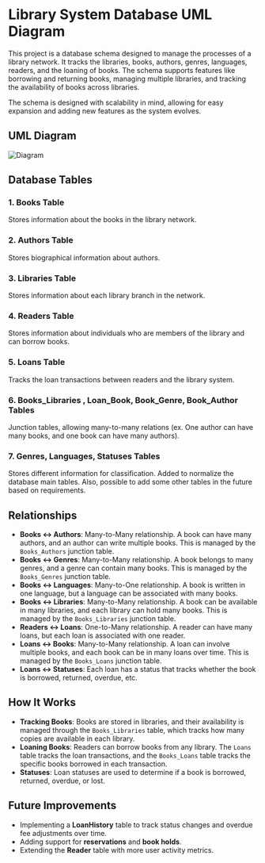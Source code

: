 # Library System Database UML Diagram

This project is a database schema designed to manage the processes of a library network. It tracks the libraries, books, authors, genres, languages, readers, and the loaning of books. The schema supports features like borrowing and returning books, managing multiple libraries, and tracking the availability of books across libraries.

The schema is designed with scalability in mind, allowing for easy expansion and adding new features as the system evolves.

## UML Diagram
![Diagram]([https://github.com/jon/coolproject/raw/master/image/image.png](https://github.com/olegkh2/libraryDbDiagram/blob/main/Libraries%20DB%20Diagram.png))

## Database Tables

### 1. **Books Table**
Stores information about the books in the library network.

### 2. **Authors Table**
Stores biographical information about authors.

### 3. **Libraries Table**
Stores information about each library branch in the network.

### 4. **Readers Table**
Stores information about individuals who are members of the library and can borrow books.

### 5. **Loans Table**
Tracks the loan transactions between readers and the library system.

### 6. **Books_Libraries , Loan_Book, Book_Genre, Book_Author Tables**
Junction tables, allowing many-to-many relations (ex. One author can have many books, and one book can have many authors).


### 7. **Genres, Languages, Statuses Tables**
Stores different information for classification. 
Added to normalize the database main tables. Also, possible to add some other tables in the future based on requirements.  

## Relationships

- **Books ↔ Authors**: Many-to-Many relationship. A book can have many authors, and an author can write multiple books. This is managed by the `Books_Authors` junction table.
- **Books ↔ Genres**: Many-to-Many relationship. A book belongs to many genres, and a genre can contain many books. This is managed by the `Books_Genres` junction table.
- **Books ↔ Languages**: Many-to-One relationship. A book is written in one language, but a language can be associated with many books.
- **Books ↔ Libraries**: Many-to-Many relationship. A book can be available in many libraries, and each library can hold many books. This is managed by the `Books_Libraries` junction table.
- **Readers ↔ Loans**: One-to-Many relationship. A reader can have many loans, but each loan is associated with one reader.
- **Loans ↔ Books**: Many-to-Many relationship. A loan can involve multiple books, and each book can be in many loans over time. This is managed by the `Books_Loans` junction table.
- **Loans ↔ Statuses**: Each loan has a status that tracks whether the book is borrowed, returned, overdue, etc.

## How It Works

- **Tracking Books**: Books are stored in libraries, and their availability is managed through the `Books_Libraries` table, which tracks how many copies are available in each library.
- **Loaning Books**: Readers can borrow books from any library. The `Loans` table tracks the loan transactions, and the `Books_Loans` table tracks the specific books borrowed in each transaction.
- **Statuses**: Loan statuses are used to determine if a book is borrowed, returned, overdue, or lost.

## Future Improvements

- Implementing a **LoanHistory** table to track status changes and overdue fee adjustments over time.
- Adding support for **reservations** and **book holds**.
- Extending the **Reader** table with more user activity metrics.

